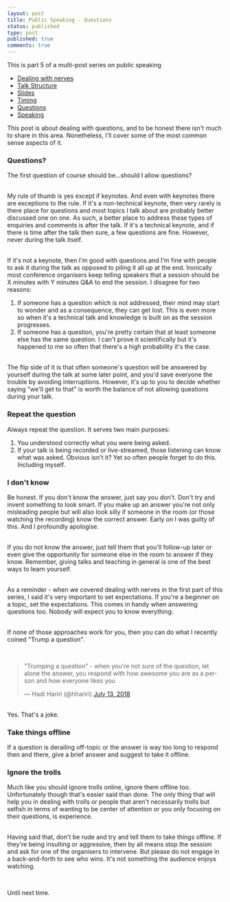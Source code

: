 ```yaml
---
layout: post
title: Public Speaking - Questions
status: published
type: post
published: true
comments: true  
---
```


This is part 5 of a multi-post series on public speaking

* [Dealing with nerves](/2018/08/15/public-speaking-dealing-with-nerves)
* [Talk Structure](/2018/08/19/public-speaking-talk-structure)
* [Slides](/2018/08/21/public-speaking-slides)
* [Timing](/2018/08/23/public-speaking-timing)
* [Questions](/2018/08/24/public-speaking-questions)
* [Speaking](/2018/08/26/public-speaking-speaking.md)

This post is about dealing with questions, and to be honest there isn't much to share in this area. Nonetheless, I'll cover some of the most common sense aspects of it.

### Questions? 

The first question of course should be...should I allow questions?

<br/>My rule of thumb is yes except if keynotes. And even with keynotes there are exceptions to the rule. If it's a non-technical keynote, then very rarely is there place for questions and most topics I talk about are probably better discussed one on one. As such, a better place to address these types of enquiries and comments is after the talk. If it's a technical keynote, and if there is time after the talk then sure, a few questions are fine. However, never during the talk itself. 

<br/>If it's not a keynote, then I'm good with questions and I'm fine with people to ask it during the talk as opposed to piling it all up at the end. Ironically most conference organisers keep telling speakers that a session should be X minutes with Y minutes Q&A to end the session. I disagree for two reasons:

1. If someone has a question which is not addressed, their mind may start to wonder and as a consequence, they can get lost. This is even more so when it's a technical talk and knowledge is built on as the session progresses. 
2. If someone has a question, you're pretty certain that at least someone else has the same question. I can't prove it scientifically but it's happened to me so often that there's a high probability it's the case. 

<br/>
The flip side of it is that often someone's question will be answered by yourself during the talk at some later point, and you'd save everyone the trouble by avoiding interruptions. However, it's up to you to decide whether saying "we'll get to that" is worth the balance of not allowing questions during your talk. 


### Repeat the question

Always repeat the question. It serves two main purposes:

1. You understood correctly what you were being asked.
2. If your talk is being recorded or live-streamed, those listening can know what was asked. Obvious isn't it? Yet so often people forget to do this. Including myself.

### I don't know

Be honest. If you don't know the answer, just say you don't. Don't try and invent something to look smart. If you make up an answer you're not only misleading people but will also look silly if someone in the room (or those watching the recording) know the correct answer. Early on I was guilty of this. And I profoundly apologise.

<br>If you do not know the answer, just tell them that you'll follow-up later or even give the opportunity for someone else in the room to answer if they know. Remember, giving talks and teaching in general is one of the best ways to learn yourself.

<br/>As a reminder - when we covered dealing with nerves in the first part of this series, I said it's very important to set expectations. If you're a beginner on a topic, set the expectations. This comes in handy when answering questions too. Nobody will expect you to know everything. 


<br/>If none of those approaches work for you, then you can do what I recently coined "Trump a question".

<br/>

<blockquote class="twitter-tweet" data-lang="en"><p lang="en" dir="ltr">&quot;Trumping a question&quot; - when you&#39;re not sure of the question, let alone the answer, you respond with how awesome you are as a person and how everyone likes you</p>&mdash; Hadi Hariri (@hhariri) <a href="https://twitter.com/hhariri/status/1017671493147353088?ref_src=twsrc%5Etfw">July 13, 2018</a></blockquote>
<script async src="https://platform.twitter.com/widgets.js" charset="utf-8"></script>


<br/>Yes. That's a joke. 

### Take things offline

If a question is derailing off-topic or the answer is way too long to respond then and there, give a brief answer and suggest to take it offline. 

### Ignore the trolls

Much like you should ignore trolls online, ignore them offline too. Unfortunately though that's easier said than done. The only thing that will help you in dealing with trolls or people that aren't necessarily trolls but selfish in terms of wanting to be center of attention or you only focusing on their questions, is experience. 

<br/>Having said that, don't be rude and try and tell them to take things offline. If they're being insulting or aggressive, then by all means stop the session and ask for one of the organisers to intervene. But please do not engage in a back-and-forth to see who wins. It's not something the audience enjoys watching. 

<br/>

Until next time.

